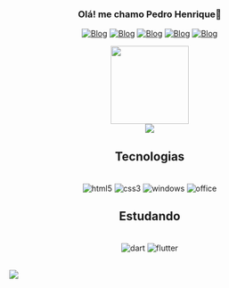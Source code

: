 <div align="center"> 

  ### Olá! me chamo Pedro Henrique👋 

  [![Blog](https://img.shields.io/badge/Microsoft_Outlook-0078D4?style=for-the-badge&logo=microsoft-outlook&logoColor=white)](mailto:pedro.siqueira1999@hotmail.com)
  [![Blog](https://img.shields.io/badge/WhatsApp-25D366?style=for-the-badge&logo=whatsapp&logoColor=white)](https://wa.me/552199215963)
  [![Blog](https://img.shields.io/badge/Facebook-1877F2?style=for-the-badge&logo=facebook&logoColor=white)](https://www.facebook.com/profile.php?id=100006375696620)
  [![Blog](https://img.shields.io/badge/Instagram-E4405F?style=for-the-badge&logo=instagram&logoColor=white)](https://www.instagram.com/pedro_siqui/)
  [![Blog](https://img.shields.io/badge/LinkedIn-0077B5?style=for-the-badge&logo=linkedin&logoColor=white)](https://www.linkedin.com/in/pedro-henrique-0a58351b8/)
</div>

<div align="center">
  <a href="https://github.com/PedruHNS">
    <img height="140em" src="https://github-readme-stats.vercel.app/api?username=PedruHNS&count_private=true&include_all_commits=true&show_icons=true&theme=highcontrast&hide_border=false&show_owner=true"/><br>
    <img src="https://github-readme-stats.vercel.app/api/top-langs/?username=PedruHNS&layout=compact&langs_count=10&theme=highcontrast">
  </a>
</div>

<div align="center"> 
  
  ## Tecnologias
  <div style="display: inline_block"><br/>
    <img align="center" alt="html5" src="https://img.shields.io/badge/HTML5-E34F26?style=for-the-badge&logo=html5&logoColor=white"/>
    <img align="center" alt="css3" src="https://img.shields.io/badge/CSS-239120?&style=for-the-badge&logo=css3&logoColor=white"/>
    <img align="center" alt="windows" src="https://img.shields.io/badge/Windows-0078D6?style=for-the-badge&logo=windows&logoColor=white"/>
    <img align="center" alt="office" src="https://img.shields.io/badge/Microsoft_Office-D83B01?style=for-the-badge&logo=microsoft-office&logoColor=white"/>        
  </div>
</div>

<div align="center">
  
  ## Estudando
  <div style="display: inline_block"><br/>
    <img align="center" alt="dart" src="https://img.shields.io/badge/Dart-0175C2?style=for-the-badge&logo=dart&logoColor=white"/>
    <img align="center" alt="flutter" src="https://img.shields.io/badge/Flutter-02569B?style=for-the-badge&logo=flutter&logoColor=white"/>     
  </div>
</div>
<br/>

![](https://komarev.com/ghpvc/?username=PedruHNS)
